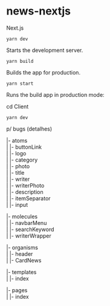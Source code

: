# news-nextjs
Next.js

`yarn dev`

Starts the development server.

`yarn build`

Builds the app for production.

`yarn start`

Runs the build app in production mode:

cd Client

`yarn dev`

p/ bugs (detalhes)

|- atoms</br>
| |- buttonLink</br>
| |- logo</br>
| |- category</br>
| |- photo</br>
| |- title</br>
| |- writer</br>
| |- writerPhoto</br>
| |- description</br>
| |- itemSeparator</br>
| |- input</br>

|- molecules</br>
| |- navbarMenu</br>
| |- searchKeyword</br>
| |- writerWrapper</br>

|- organisms</br>
| |- header</br>
| |- CardNews</br>

|- templates</br>
| |- index</br>

|- pages</br>
| |- index</br>

